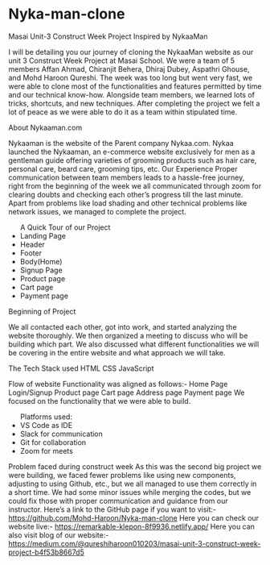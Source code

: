 # Nyka-man-clone
<p>Masai Unit-3 Construct Week Project Inspired by NykaaMan</p>
<p>I will be detailing you our journey of cloning the NykaaMan website as our unit 3 Construct Week Project at Masai School. We were a team of 5 members Affan Ahmad, Chiranjit Behera, Dhiraj Dubey, Aspathri Ghouse, and Mohd Haroon Qureshi.
The week was too long but went very fast, we were able to clone most of the functionalities and features permitted by time and our technical know-how. Alongside team members, we learned lots of tricks, shortcuts, and new techniques. After completing the project we felt a lot of peace as we were able to do it as a team within stipulated time.</p>

About Nykaaman.com
<p>Nykaaman is the website of the Parent company Nykaa.com. Nykaa launched the Nykaaman, an e-commerce website exclusively for men as a gentleman guide offering varieties of grooming products such as hair care, personal care, beard care, grooming tips, etc.
Our Experience
Proper communication between team members leads to a hassle-free journey, right from the beginning of the week we all communicated through zoom for clearing doubts and checking each other’s progress till the last minute. Apart from problems like load shading and other technical problems like network issues, we managed to complete the project.
</p>

<ul>
A Quick Tour of our Project
  <li>Landing Page</li>
   <li>Header</li>
  <li>Footer</li>
  <li>Body(Home)</li> 
  <li>Signup Page</li>
   <li>Product page</li>
   <li>Cart page</li>
   <li>Payment page</li></ul>
<p></p>

<p>Beginning of Project</p>

We all contacted each other, got into work, and started analyzing the website thoroughly. We then organized a meeting to discuss who will be building which part. We also discussed what different functionalities we will be covering in the entire website and what approach we will take.

The Tech Stack used
HTML
CSS
JavaScript

Flow of website
Functionality was aligned as follows:-
Home Page
Login/Signup
Product page
Cart page
Address page
Payment page
We focused on the functionality that we were able to build.

<ul>Platforms used:
  <li>VS Code as IDE</li>
   <li>Slack for communication</li> 
  <li>Git for collaboration</li> 
  <li>Zoom for meets</li>
</ul>

Problem faced during construct week
As this was the second big project we were building, we faced fewer problems like using new components, adjusting to using Github, etc., but we all managed to use them correctly in a short time. We had some minor issues while merging the codes, but we could fix those with proper communication and guidance from our instructor.
Here’s a link to the GitHub page if you want to visit:-
https://github.com/Mohd-Haroon/Nyka-man-clone
Here you can check our website live:-
https://remarkable-klepon-8f9936.netlify.app/
Here you can also visit blog of our website:-
https://medium.com/@qureshiharoon010203/masai-unit-3-construct-week-project-b4f53b8667d5
